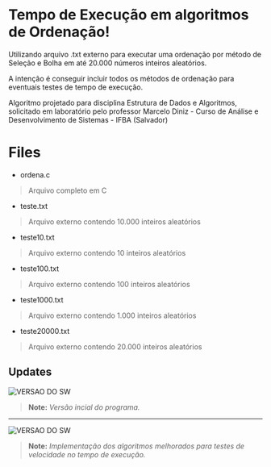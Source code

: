 # Tempo de Execução em algoritmos de Ordenação!

Utilizando arquivo .txt externo para executar uma ordenação por método de Seleção e Bolha em até 20.000 números inteiros aleatórios.

A intenção é conseguir incluir todos os métodos de ordenação para eventuais testes de tempo de execução.

Algoritmo projetado para disciplina Estrutura de Dados e Algoritmos, solicitado em laboratório pelo professor Marcelo Diniz - Curso de Análise e Desenvolvimento de Sistemas - IFBA (Salvador)


# Files

 - ordena.c
>Arquivo completo em C
 - teste.txt
 >Arquivo externo contendo 10.000 inteiros aleatórios
 - teste10.txt
 >Arquivo externo contendo 10 inteiros aleatórios
 - teste100.txt
>Arquivo externo contendo 100 inteiros aleatórios
 - teste1000.txt
 >Arquivo externo contendo 1.000 inteiros aleatórios
 - teste20000.txt
 >Arquivo externo contendo 20.000 inteiros aleatórios


## Updates
![VERSAO DO SW](https://img.shields.io/badge/Update-1.0-lightgrey.svg)
> **Note:** *Versão incial do programa.*
___
![VERSAO DO SW](https://img.shields.io/badge/Update-2.0-brightgreen.svg)
> **Note:** *Implementação dos algoritmos melhorados para testes de velocidade no tempo de execução.*

